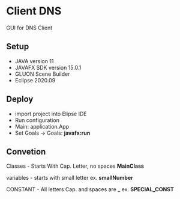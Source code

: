 # Client DNS
GUI for DNS Client


## Setup
- JAVA version 11
- JAVAFX SDK version 15.0.1
- GLUON Scene Builder
- Eclipse 2020.09

## Deploy
- import project into Elipse IDE
- Run configuration  
- Main: application.App
- Set Goals -> Goals: **javafx:run**
## Convetion

Classes - Starts With Cap. Letter, no spaces **MainClass**

variables - starts with small letter ex. **smallNumber**

CONSTANT - All letters Cap. and spaces are _ ex. **SPECIAL_CONST**
